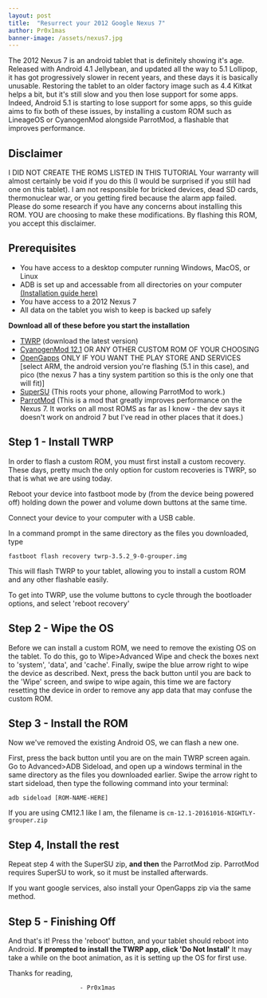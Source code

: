 ```yaml
---
layout: post
title:  "Resurrect your 2012 Google Nexus 7"
author: Pr0x1mas
banner-image: /assets/nexus7.jpg
---
```


The 2012 Nexus 7 is an android tablet that is definitely showing it's age. Released with Android 4.1 Jellybean, and updated all the way to 5.1 Lollipop, it has got progressively slower in recent years, and these days it is basically unusable. Restoring the tablet to an older factory image such as 4.4 Kitkat helps a bit, but it's still slow and you then lose support for some apps. Indeed, Android 5.1 is starting to lose support for some apps, so this guide aims to fix both of these issues, by installing a custom ROM such as LineageOS or CyanogenMod alongside ParrotMod, a flashable that improves performance.


## Disclaimer
I DID NOT CREATE THE ROMS LISTED IN THIS TUTORIAL
Your warranty will almost certainly be void if you do this (I would be surprised if you still had one on this tablet).
I am not responsible for bricked devices, dead SD cards, thermonuclear war, or you getting fired because the alarm app failed. Please do some research if you have any concerns about installing this ROM. YOU are choosing to make these modifications. By flashing this ROM, you accept this disclaimer.

## Prerequisites

* You have access to a desktop computer running Windows, MacOS, or Linux 
* ADB is set up and accessable from all directories on your computer [(Installation guide here)](https://www.xda-developers.com/install-adb-windows-macos-linux/)
* You have access to a 2012 Nexus 7
* All data on the tablet you wish to keep is backed up safely

**Download all of these before you start the installation**

* [TWRP](https://dl.twrp.me/grouper/) (download the latest version)
* [CyanogenMod 12.1](https://cyanogenmodroms.com/link/cm-12-1-20161016-nightly-grouper-zip/) OR ANY OTHER CUSTOM ROM OF YOUR CHOOSING
* [OpenGapps](https://opengapps.org/) ONLY IF YOU WANT THE PLAY STORE AND SERVICES [select ARM, the android version you're flashing (5.1 in this case), and pico (the nexus 7 has a tiny system partition so this is the only one that will fit)]
* [SuperSU](https://download.chainfire.eu/696/supersu/) (This roots your phone, allowing ParrotMod to work.)
* [ParrotMod](https://parrotgeek.com/dl.php?file=ParrotMod_Universal_2016-08-31.zip) (This is a mod that greatly improves performance on the Nexus 7. It works on all most ROMS as far as I know - the dev says it doesn't work on android 7 but I've read in other places that it does.)

## Step 1 - Install TWRP

In order to flash a custom ROM, you must first install a custom recovery. These days, pretty much the only option for custom recoveries is TWRP, so that is what we are using today.

Reboot your device into fastboot mode by (from the device being powered off) holding down the power and volume down buttons at the same time.

Connect your device to your computer with a USB cable.

In a command prompt in the same directory as the files you downloaded, type

`fastboot flash recovery twrp-3.5.2_9-0-grouper.img`

This will flash TWRP to your tablet, allowing you to install a custom ROM and any other flashable easily.

To get into TWRP, use the volume buttons to cycle through the bootloader options, and select 'reboot recovery'

## Step 2 - Wipe the OS

Before we can install a custom ROM, we need to remove the existing OS on the tablet. To do this, go to Wipe>Advanced Wipe and check the boxes next to 'system', 'data', and 'cache'. Finally, swipe the blue arrow right to wipe the device as described. Next, press the back button until you are back to the 'Wipe' screen, and swipe to wipe again, this time we are factory resetting the device in order to remove any app data that may confuse the custom ROM.

## Step 3 - Install the ROM

Now we've removed the existing Android OS, we can flash a new one.

First, press the back button until you are on the main TWRP screen again. Go to Advanced>ADB Sideload, and open up a windows terminal in the same directory as the files you downloaded earlier. Swipe the arrow right to start sideload, then type the following command into your terminal:

```
adb sideload [ROM-NAME-HERE]
```

If you are using CM12.1 like I am, the filename is `cm-12.1-20161016-NIGHTLY-grouper.zip`

## Step 4, Install the rest

Repeat step 4 with the SuperSU zip, **and then** the ParrotMod zip. ParrotMod requires SuperSU to work, so it must be installed afterwards.

If you want google services, also install your OpenGapps zip via the same method.

## Step 5 - Finishing Off

And that's it! Press the 'reboot' button, and your tablet should reboot into Android. **If prompted to install the TWRP app, click 'Do Not Install'** It may take a while on the boot animation, as it is setting up the OS for first use.


Thanks for reading,  

                        - Pr0x1mas
